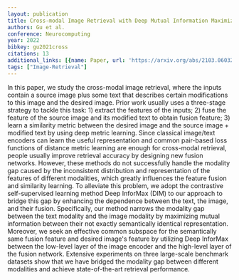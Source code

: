 ```yaml
---
layout: publication
title: Cross-modal Image Retrieval with Deep Mutual Information Maximization
authors: Gu et al.
conference: Neurocomputing
year: 2022
bibkey: gu2021cross
citations: 13
additional_links: [{name: Paper, url: 'https://arxiv.org/abs/2103.06032'}]
tags: ["Image-Retrieval"]
---
```

In this paper, we study the cross-modal image retrieval, where the inputs
contain a source image plus some text that describes certain modifications to
this image and the desired image. Prior work usually uses a three-stage
strategy to tackle this task: 1) extract the features of the inputs; 2) fuse
the feature of the source image and its modified text to obtain fusion feature;
3) learn a similarity metric between the desired image and the source image +
modified text by using deep metric learning. Since classical image/text
encoders can learn the useful representation and common pair-based loss
functions of distance metric learning are enough for cross-modal retrieval,
people usually improve retrieval accuracy by designing new fusion networks.
However, these methods do not successfully handle the modality gap caused by
the inconsistent distribution and representation of the features of different
modalities, which greatly influences the feature fusion and similarity
learning. To alleviate this problem, we adopt the contrastive self-supervised
learning method Deep InforMax (DIM) to our approach to bridge this gap by
enhancing the dependence between the text, the image, and their fusion.
Specifically, our method narrows the modality gap between the text modality and
the image modality by maximizing mutual information between their not exactly
semantically identical representation. Moreover, we seek an effective common
subspace for the semantically same fusion feature and desired image's feature
by utilizing Deep InforMax between the low-level layer of the image encoder and
the high-level layer of the fusion network. Extensive experiments on three
large-scale benchmark datasets show that we have bridged the modality gap
between different modalities and achieve state-of-the-art retrieval
performance.